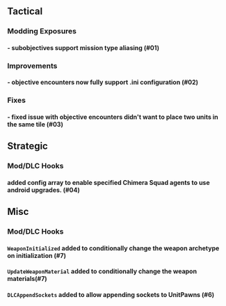 ## Tactical

### Modding Exposures
#### - subobjectives support mission type aliasing  (#01)

### Improvements
#### - objective encounters now fully support .ini configuration (#02)

### Fixes
#### - fixed issue with objective encounters didn't want to place two units in the same tile (#03)


## Strategic

### Mod/DLC Hooks
#### added config array to enable specified Chimera Squad agents to use android upgrades. (#04)

## Misc

### Mod/DLC Hooks

#### `WeaponInitialized` added to conditionally change the weapon archetype on initialization (#7)
#### `UpdateWeaponMaterial` added to conditionally change the weapon materials(#7)
#### `DLCAppendSockets` added to allow appending sockets to UnitPawns (#6)
